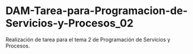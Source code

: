 # DAM-Tarea-para-Programacion-de-Servicios-y-Procesos_02
Realización de tarea para el tema 2 de Programación de Servicios y Procesos.
